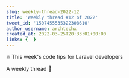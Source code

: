 ```yaml
---
slug: weekly-thread-2022-12
title: 'Weekly thread #12 of 2022'
tweet_id: '1507455535322308610'
author_username: archtechx
created_at: 2022-03-25T20:33:01+00:00
links: {  }
---
```

🔥 This week's code tips for Laravel developers

A weekly thread 🧵